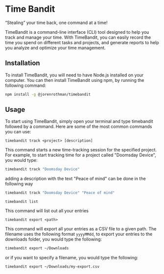 # Time Bandit 
“Stealing” your time back, one command at a time!

TimeBandit is a command-line interface (CLI) tool designed to help you track and manage your time. With TimeBandit, you can easily record the time you spend on different tasks and projects, and generate reports to help you analyze and optimize your time management.

## Installation
To install TimeBandit, you will need to have Node.js installed on your computer. You can then install TimeBandit using npm, by running the following command:

```bash
npm install -g @jorenrothman/timebandit
```

## Usage
To start using TimeBandit, simply open your terminal and type timebandit followed by a command. Here are some of the most common commands you can use:

`timebandit track <project> [description]`

This command starts a new time-tracking session for the specified project. For example, to start tracking time for a project called "Doomsday Device", you would type:

```bash
timebandit track "Doomsday Device"
```

adding a description with the text "Peace of mind" can be done in the following way
```bash
timebandit track "Doomsday Device" "Peace of mind"
```

`timebandit list`

This command will list out all your entries

`timebandit export <path>`

This command will export all your entries as a CSV file to a given path. The filename uses the following format `yyyyMMdd`, to export your entries to the downloads folder, you would type the following:
```bash
timebandit export ~/Downloads
```
or if you want to specify a filename, you would type the following:
```bash
timebandit export ~/Downloads/my-export.csv

